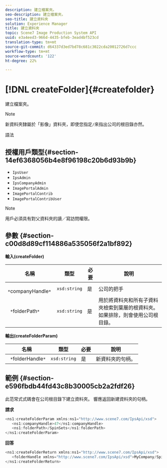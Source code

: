 ```yaml
---
description: 建立檔案夾。
seo-description: 建立檔案夾。
seo-title: 建立資料夾
solution: Experience Manager
title: 建立資料夾
topic: Scene7 Image Production System API
uuid: e3a4eed3-966d-4435-bfeb-3ead4bf523cd
translation-type: tm+mt
source-git-commit: d64337d3ed7bd78c681c3022cda20012726d7ccc
workflow-type: tm+mt
source-wordcount: '122'
ht-degree: 22%

---
```



# [!DNL createFolder]{#createfolder}

建立檔案夾。

>[!NOTE]
>
>新資料夾隸屬於「影像」資料夾，即使您指定`/`來指出公司的根目錄亦然。

語法

## 授權用戶類型{#section-14ef6368056b4e8f96198c20b6d93b9b}

* `IpsUser`
* `IpsAdmin`
* `IpsCompanyAdmin`
* `ImagePortalAdmin`
* `ImagePortalContrib`
* `ImagePortalContribUser`

>[!NOTE]
>
>用戶必須具有對父資料夾的讀／寫訪問權限。

## 參數 {#section-c00d8d89cf114886a535056f2a1bf892}

**輸入(createFolder)**

| 名稱 | 類型 | 必要 | 說明 |
|---|---|---|---|
| ` *`companyHandle`*` | `xsd:string` | 是 | 公司的把手 |
| ` *`folderPath`*` | `xsd:string` | 是 | 用於將資料夾和所有子資料夾檢索到葉層的根資料夾。 如果排除，則會使用公司根目錄。 |

**輸出(createFolderParam)**

| 名稱 | 類型 | 必要 | 說明 |
|---|---|---|---|
| ` *`folderHandle`*` | `xsd:string` | 是 | 新資料夾的句柄。 |

## 範例 {#section-e596fbdb44fd43c8b30005cb2a2fdf26}

此范常式式碼會在公司根目錄下建立資料夾。 響應返回新建資料夾的句柄。

**請求**

```java
<ns1:createFolderParam xmlns:ns1="http://www.scene7.com/IpsApi/xsd">
   <ns1:companyHandle>47</ns1:companyHandle>
   <ns1:folderPath>/SpinSets</ns1:folderPath>
</ns1:createFolderParam>
```

**回答**

```java
<ns1:createFolderReturn xmlns:ns1="http://www.scene7.com/IpsApi/xsd">
   <folderHandle xmlns="http://www.scene7.com/IpsApi/xsd">MyCompany/SpinSets/</folderHandle>
</ns1:createFolderReturn>
```

